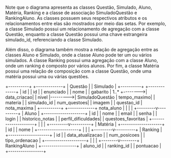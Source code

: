 Note que o diagrama apresenta as classes Questão, Simulado, Aluno, Matéria, Ranking e a classe de associação SimuladoQuestão e RankingAluno. As classes possuem seus respectivos atributos e os relacionamentos entre elas são mostrados por meio das setas. Por exemplo, a classe Simulado possui um relacionamento de agregação com a classe Questão, enquanto a classe Questão possui uma chave estrangeira simulado_id, referenciando a classe Simulado.

Além disso, o diagrama também mostra a relação de agregação entre as classes Aluno e Simulado, onde a classe Aluno pode ter um ou vários simulados. A classe Ranking possui uma agregação com a classe Aluno, onde um ranking é composto por vários alunos. Por fim, a classe Matéria possui uma relação de composição com a classe Questão, onde uma matéria possui uma ou várias questões.


+----------+                        +-------------+
|  Questão |                        |  Simulado    |
+----------+                        +-------------+
| id       |                        | id          |
| enunciado |                        | nome        |
| gabarito  |        1..*  +-------->| data_criacao|
| nivel    |--------->| SimuladoQuestão | tempo_maximo|
| materia  |           | simulado_id | num_questoes|
| imagem   |           | questao_id  | nota_maxima |
+----------+           +-------------+ nota_aluno  |
                                            |
                                            |
                                            |
                                  +---------v----------+
                                  |        Aluno        |
                                  +--------------------+
                                  | id                 |
                                  | nome               |
                                  | email              |
                                  | senha              |
                                  | login              |
                                  | historico_notas    |
                                  | perfil_dificuldades|
                                  | questoes_favoritas |
                                  +--------------------+
                                            |
                                            |
                                            |
                                  +---------v----------+
                                  |       Matéria       |
                                  +--------------------+
                                  | id                 |
                                  | nome               |
                                  +--------------------+
                                            |
                                            |
                                            |
                                  +---------v----------+
                                  |       Ranking       |
                                  +--------------------+
                                  | id                 |
                                  | data_atualizacao   |
                                  | num_posicoes       |
                                  | tipo_ordenacao     |
                                  +--------------------+
                                           |
                                           |
                                           |
                                  +--------v--------+
                                  | RankingAluno    |
                                  +-----------------+
                                  | aluno_id        |
                                  | ranking_id      |
                                  | pontuacao       |
                                  +-----------------+
